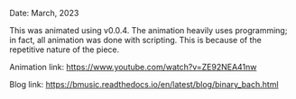 Date: March, 2023

This was animated using v0.0.4.
The animation heavily uses programming; in fact, all animation was done with scripting.
This is because of the repetitive nature of the piece.

Animation link: https://www.youtube.com/watch?v=ZE92NEA41nw

Blog link: https://bmusic.readthedocs.io/en/latest/blog/binary_bach.html
